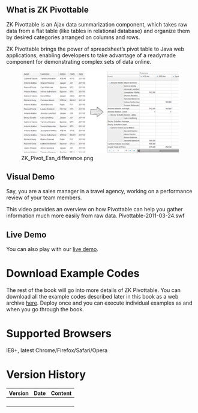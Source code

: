 ## What is ZK Pivottable

ZK Pivottable is an Ajax data summarization component, which takes raw
data from a flat table (like tables in relational database) and organize
them by desired categories arranged on columns and rows.

ZK Pivottable brings the power of spreadsheet’s pivot table to Java web
applications, enabling developers to take advantage of a readymade
component for demonstrating complex sets of data online.

<figure>
<img src="images/ZK_Pivot_Esn_difference.png"
title="ZK_Pivot_Esn_difference.png" />
<figcaption>ZK_Pivot_Esn_difference.png</figcaption>
</figure>

## Visual Demo

Say, you are a sales manager in a travel agency, working on a
performance review of your team members.

This video provides an overview on how Pivottable can help you gather
information much more easily from raw data.
<gflash width="960" height="600">Pivottable-2011-03-24.swf</gflash>

## Live Demo

You can also play with our [live
demo](http://www.zkoss.org/zkdemo/application/pivottable).

# Download Example Codes

The rest of the book will go into more details of ZK Pivottable. You can
download all the example codes described later in this book as a web
archive [here](http://www.zkoss.org/download/zkpivottable). Deploy once
and you can execute individual examples as and when you go through the
book.

# Supported Browsers

IE8+, latest Chrome/Firefox/Safari/Opera

# Version History

| Version | Date | Content |
|---------|------|---------|
|         |      |         |
